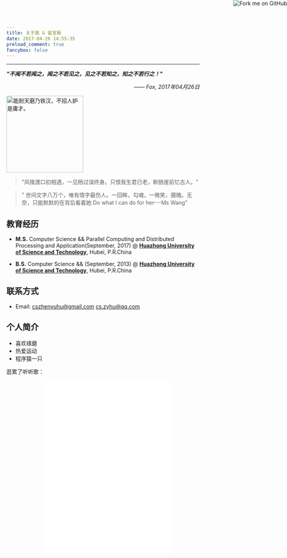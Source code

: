 ```yaml
---
title: 关于我 & 留言板
date: 2017-04-26 14:55:35
preload_comment: true
fancybox: false
---
```


<style type="text/css">
	strong a {
		color: #747474;
	}
	.player {
		text-align: center;
		margin: .5em auto 0;
		width: 100%;
		max-width: 22em;
	}
	.player br {
		display: none;
	}
	.sign {
		text-align: right;
		font-style: italic;
	}
	#ds-recent-visitors {
		margin: 0;
		padding: 0;
	}
	#ds-recent-visitors div img {
		display: inline-block !important;
		width: 56px !important;
		height: 56px !important;
		border-radius: 50%;
		border: 1px solid #ddd;
		padding: 2px;
		box-shadow: 1px 1px 1px rgba(0,0,0, .15);
	}
	.article-entry img:first-child {
		display: block;
	}
	.article-entry span {
		font-family: Arial;
	}
	#ds-hot-posts {
		display: none;
	}
</style>

---

<a href="https://github.com/hzyfox"><img style="position: absolute; top: 0; right: 0; border: 0;" src="https://camo.githubusercontent.com/365986a132ccd6a44c23a9169022c0b5c890c387/68747470733a2f2f73332e616d617a6f6e6177732e636f6d2f6769746875622f726962626f6e732f666f726b6d655f72696768745f7265645f6161303030302e706e67" alt="Fork me on GitHub" data-canonical-src="https://s3.amazonaws.com/github/ribbons/forkme_right_red_aa0000.png"></a>

***"不闻不若闻之，闻之不若见之，见之不若知之，知之不若行之！"***

<p class="sign"><span>——</span> Fox, 2017年04月26日</p>

<img src="/images/adage.jpg" title="能耐天磨乃铁汉，不招人妒是庸才。" style="width:200px;">

> "风陵渡口初相遇，一见杨过误终身。只恨我生君已老，断肠崖前忆古人。"
<!--<p class="sign"><span>——</span> 观《神雕侠侣》, 有感</p>-->

> " 世间文字八万个，唯有情字最伤人。一回眸，勾魂，一微笑，摄魄。无奈，只能默默的在背后看着她 Do what I can do for her---Ms Wang"   

## 教育经历
- **M.S.** Computer Science && Parallel Computing and Distributed Processing and Application(September, 2017)
@ [**Huazhong University of Science and Technology**](http://english.hust.edu.cn/), Hubei, P.R.China

- **B.S.** Computer Science &&  (September, 2013)
@ [**Huazhong University of Science and Technology**](http://english.hust.edu.cn/), Hubei, P.R.China

## 联系方式
- Email: cszhenyuhu@gmail.com cs.zyhu@qq.com

## 个人简介
- 喜欢琢磨
- 热爱运动
- 程序猿一只




逛累了听听歌：

<div class="player">
<iframe frameborder="no" border="0" marginwidth="0" marginheight="0" width=330 height=450 src="//music.163.com/outchain/player?type=0&id=117258306&auto=0&height=430"></iframe>
</div>

<ul class="ds-recent-visitors" data-num-items="30" data-avatar-size="56"></ul>

<div style="clear:both;"></div>


